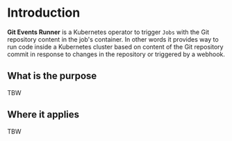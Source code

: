 # Introduction

**Git Events Runner** is a Kubernetes operator to trigger `Jobs` with the Git repository content in the job's container.
In other words it provides way to run code inside a Kubernetes cluster based on content of the Git repository commit
in response to changes in the repository or triggered by a webhook.

## What is the purpose

TBW

## Where it applies

TBW

